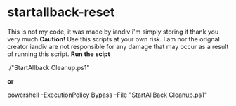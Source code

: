 # startallback-reset
This is not my code, it was made by iandiv i'm simply storing it thank you very much
**Caution!**
Use this scripts at your own risk. I am nor the orignal creator iandiv are not responsible for any damage that may occur as a result of running this script.
**Run the scipt**

./"StartAllback Cleanup.ps1"

**or**

powershell -ExecutionPolicy Bypass -File "StartAllBack Cleanup.ps1"
